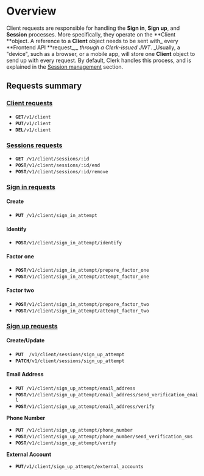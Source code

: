 # Overview

Client requests are responsible for handling the **Sign in**, **Sign up**, and **Session** processes.  More specifically, they operate on the **Client **object.  A reference to a **Client** object needs to be sent with_ every **Frontend API **request_,_ _through a Clerk-issued JWT_.  _Usually, a "device", such as a browser, or a mobile app, will store one **Client** object to send up with every request. By default, Clerk handles this process, and is explained in the [Session management](../../../main-concepts/session-management.md) section.&#x20;

## Requests summary

### [Client requests](../../backend-api-reference/clients.md)

* **`GET`**`/v1/client`
* **`PUT`**`/v1/client`
* **`DEL`**`/v1/client`

### [Sessions requests](sessions.md)

* **`GET `**`/v1/client/sessions/:id`
* **`POST`**`/v1/client/sessions/:id/end`
* **`POST`**`/v1/client/sessions/:id/remove`

### [Sign in requests](sign-ins.md)

#### **Create**

* **`PUT `**`/v1/client/sign_in_attempt`

#### Identify

* **`POST`**`/v1/client/sign_in_attempt/identify`

#### Factor one

* **`POST`**`/v1/client/sign_in_attempt/prepare_factor_one`
* **`POST`**`/v1/client/sign_in_attempt/attempt_factor_one`

#### Factor two

* **`POST`**`/v1/client/sign_in_attempt/prepare_factor_two`
* **`POST`**`/v1/client/sign_in_attempt/attempt_factor_two`

### [Sign up requests](sign-up-api.md)

#### **Create/Update**

* **`PUT  `**`/v1/client/sessions/sign_up_attempt`
* **`PATCH`**`/v1/client/sessions/sign_up_attempt`

#### **Email Address**

* **`PUT `**`/v1/client/sign_up_attempt/email_address`
* **`POST`**`/v1/client/sign_up_attempt/email_address/send_verification_email`
* **`POST`**`/v1/client/sign_up_attempt/email_address/verify`

**Phone Number**

* **`PUT `**`/v1/client/sign_up_attempt/phone_number`
* **`POST`**`/v1/client/sign_up_attempt/phone_number/send_verification_sms`
* **`POST`**`/v1/client/sign_up_attempt/verify`

**External Account**

* **`PUT`**`/v1/client/sign_up_attempt/external_accounts`
